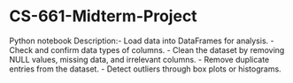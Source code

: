 # CS-661-Midterm-Project
Python notebook Description:- Load data into DataFrames for analysis. - Check and confirm data types of columns. - Clean the dataset by removing NULL values, missing data, and irrelevant columns. - Remove duplicate entries from the dataset. - Detect outliers through box plots or histograms.
